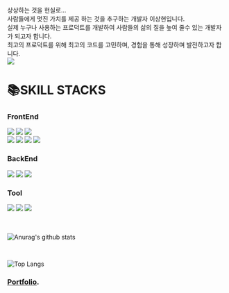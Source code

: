 <br>
상상하는 것을 현실로...
<br>
사람들에게 멋진 가치를 제공 하는 것을 추구하는 개발자 이상현입니다.
<br>
실제 누구나 사용하는 프로덕트를 개발하여 사람들의 삶의 질을 높여 줄수 있는 개발자가 되고자 합니다.
<br>
최고의 프로덕트를 위해 최고의 코드를 고민하며, 경험을 통해 성장하며 발전하고자 합니다.
<br>

<img src="https://images.theconversation.com/files/510854/original/file-20230217-336-kdw80u.jpg?ixlib=rb-1.1.0&rect=8%2C8%2C5734%2C2862&q=45&auto=format&w=668&h=324&fit=crop">

<div><h1>📚SKILL STACKS</h1></div>

<div> 
  
  <h3>FrontEnd</h3>
  <img src="https://img.shields.io/badge/html5-E34F26?style=for-the-badge&logo=html5&logoColor=white"> 
  <img src="https://img.shields.io/badge/css-1572B6?style=for-the-badge&logo=css3&logoColor=white"> 
  <img src="https://img.shields.io/badge/javascript-F7DF1E?style=for-the-badge&logo=javascript&logoColor=black"> 
  <br>
  <img src="https://img.shields.io/badge/react-61DAFB?style=for-the-badge&logo=react&logoColor=black"> 
  <img src="https://img.shields.io/badge/redux-764ABC?style=for-the-badge&logo=Redux&logoColor=white">
  <img src="https://img.shields.io/badge/scss-CC6699?style=for-the-badge&logo=Sass&logoColor=white">
  <img src="https://img.shields.io/badge/typescript-3178C6?style=for-the-badge&logo=typescript&logoColor=white">
  <br>

  <h3>BackEnd</h3>
  <img src="https://img.shields.io/badge/node.js-339933?style=for-the-badge&logo=Node.js&logoColor=white">
  <img src="https://img.shields.io/badge/mysql-4479A1?style=for-the-badge&logo=mysql&logoColor=white"> 
  <img src="https://img.shields.io/badge/express-000000?style=for-the-badge&logo=express&logoColor=white">
  <br>
  
  <h3>Tool</h3>
  <img src="https://img.shields.io/badge/github-181717?style=for-the-badge&logo=github&logoColor=white">
  <img src="https://img.shields.io/badge/git-F05032?style=for-the-badge&logo=git&logoColor=white">
  <img src="https://img.shields.io/badge/figma-F24E1E?style=for-the-badge&logo=figma&logoColor=white">
  <br>
  <br>
  <br>
</div>
 
![Anurag's github stats](https://github-readme-stats.vercel.app/api?username=francesco419&show_icons=true&theme=tokyonight)

<br>

![Top Langs](https://github-readme-stats.vercel.app/api/top-langs/?username=francesco419&layout=compact&theme=tokyonight)

### [Portfolio](https://francesco419.github.io/MainPage/).

<!---
francesco419/francesco419 is a ✨ special ✨ repository because its `README.md` (this file) appears on your GitHub profile.
You can click the Preview link to take a look at your changes.
--->
